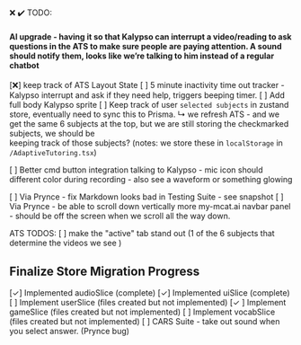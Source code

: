 ❌ ✔️
TODO: 
#### AI upgrade - having it so that Kalypso can interrupt a video/reading to ask questions in the ATS to make sure people are paying attention. A sound should notify them,  looks like we’re talking to him instead of a regular chatbot

[❌] keep track of ATS Layout State
[ ] 5 minute inactivity time out tracker - Kalypso interrupt and ask if they need help, triggers beeping timer.
[ ] Add full body Kalypso sprite
[ ] Keep track of user `selected subjects` in zustand store, eventually need to sync this to Prisma. 
    ↳ we refresh ATS - and we get the same 6 subjects at the top, but we are still storing the checkmarked subjects, we should be   
       keeping track of those subjects?  (notes: we store these in `localStorage` in `/AdaptiveTutoring.tsx`)

[ ] Better cmd button integration talking to Kalypso - mic icon should different color during recording - also see a waveform or something glowing 

[ ] Via Prynce - fix Markdown looks bad in Testing Suite - see snapshot
[ ] Via Prynce - be able to scroll down vertically more my-mcat.ai navbar panel - should be off the screen when we scroll all the way down.




ATS TODOS:
[ ] make the "active" tab stand out (1 of the 6 subjects that determine the videos we see ) 

## Finalize Store Migration Progress
[✓] Implemented audioSlice (complete)
[✓] Implemented uiSlice (complete)
[ ] Implement userSlice (files created but not implemented)
[✓ ] Implement gameSlice (files created but not implemented)
[ ] Implement vocabSlice (files created but not implemented)
[ ] CARS Suite - take out sound when you select answer. (Prynce bug)
